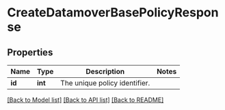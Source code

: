 # CreateDatamoverBasePolicyResponse

## Properties
Name | Type | Description | Notes
------------ | ------------- | ------------- | -------------
**id** | **int** | The unique policy identifier. | 

[[Back to Model list]](../README.md#documentation-for-models) [[Back to API list]](../README.md#documentation-for-api-endpoints) [[Back to README]](../README.md)


